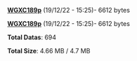 [**WGXC189p**](/data/WGXC189p.txt) (19/12/22 - 15:25)- 6612 bytes

[**WGXC189p**](/data/WGXC189p.txt) (19/12/22 - 15:25)- 6612 bytes

**Total Datas**: 694

**Total Size**: 4.66 MB / 4.7 MB